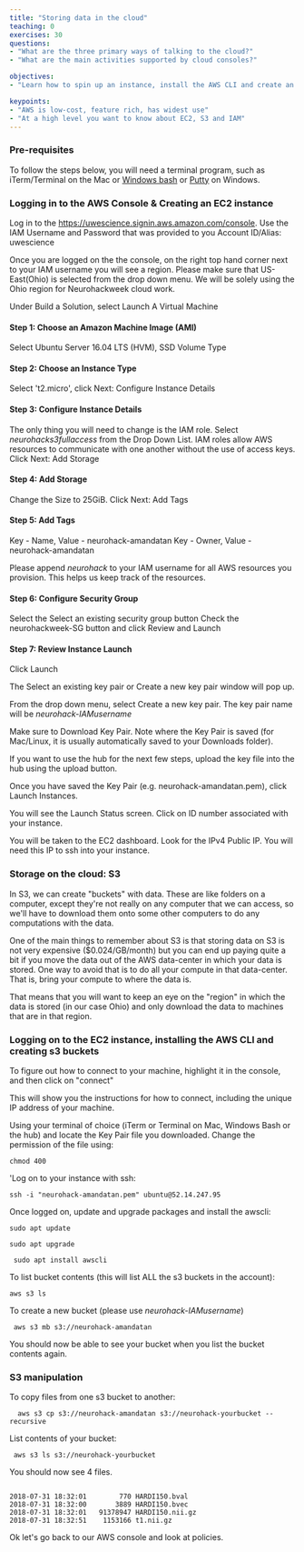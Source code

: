 ```yaml
---
title: "Storing data in the cloud"
teaching: 0
exercises: 30
questions:
- "What are the three primary ways of talking to the cloud?"
- "What are the main activities supported by cloud consoles?"

objectives:
- "Learn how to spin up an instance, install the AWS CLI and create an s3 bucket"

keypoints:
- "AWS is low-cost, feature rich, has widest use"
- "At a high level you want to know about EC2, S3 and IAM"
---
```


### Pre-requisites

To follow the steps below, you will need a terminal program, such as
iTerm/Terminal on the Mac or
[Windows bash](https://docs.microsoft.com/en-us/windows/wsl/install-win10) or
[Putty](https://www.putty.org) on Windows.

### Logging in to the AWS Console & Creating an EC2 instance

Log in to the https://uwescience.signin.aws.amazon.com/console.
Use the IAM Username and Password that was provided to you Account ID/Alias:
uwescience

Once you are logged on the the console, on the right top hand corner next
to your IAM username you will see a region.
Please make sure that US-East(Ohio) is selected from the drop down menu.
We will be solely using the Ohio region for Neurohackweek cloud work.

Under Build a Solution, select Launch A Virtual Machine

#### Step 1: Choose an Amazon Machine Image (AMI)

Select Ubuntu Server 16.04 LTS (HVM), SSD Volume Type

#### Step 2: Choose an Instance Type

Select 't2.micro', click Next: Configure Instance Details

#### Step 3: Configure Instance Details

The only thing you will need to change is the IAM role.
Select
*neurohacks3fullaccess* from the Drop Down List.
IAM roles allow AWS resources to communicate with one
another without the use of access keys.
Click Next: Add Storage

#### Step 4: Add Storage

Change the Size to 25GiB.
Click Next: Add Tags

#### Step 5: Add Tags

Key - Name, Value - neurohack-amandatan
Key - Owner, Value - neurohack-amandatan

Please append *neurohack* to your IAM username for all AWS resources you
provision.
This helps us keep track of the resources.

#### Step 6: Configure Security Group

Select the Select an existing security group button
Check the neurohackweek-SG button and click Review and Launch

#### Step 7: Review Instance Launch

Click Launch

The Select an existing key pair or Create a new key pair window will pop
up.

From the drop down menu, select Create a new key pair.
The key pair name will be *neurohack-IAMusername*

Make sure to Download Key Pair. Note where the Key Pair is saved (for
Mac/Linux, it is usually automatically saved to your Downloads folder).

If you want to use the hub for the next few steps, upload the key file
into the hub using the upload button.

Once you have saved the Key Pair (e.g. neurohack-amandatan.pem), click
Launch Instances.

You will see the Launch Status screen.
Click on ID number associated with your instance.

You will be taken to the EC2 dashboard.
Look for the IPv4 Public IP.
You will need this IP to ssh into your instance.

### Storage on the cloud: S3

In S3, we can create "buckets" with data.
These are like folders on a computer, except they're not really on
any computer that we can access, so we'll have to download them
onto some other computers to do any computations with the data.

One of the main things to remember about S3 is that storing data on S3 is
not very expensive ($0.024/GB/month) but you can end up paying quite a
bit if you move the data out of the AWS data-center in which your data is
stored.
One way to avoid that is to do all your compute in that data-center.
That is, bring your compute to where the data is.

That means that you will want to keep an eye on the "region" in which the
data is stored (in our case Ohio) and only download the data to machines
that are in that region.


### Logging on to the EC2 instance, installing the AWS CLI and creating s3 buckets

To figure out how to connect to your machine, highlight it in the
console, and then click on "connect"

This will show you the instructions for how to connect, including the unique
IP address of your machine.

Using your terminal of choice (iTerm or Terminal on Mac, Windows Bash or
the hub) and locate the Key Pair file you downloaded. Change the
permission of the file using:

`chmod 400`

'Log on to your instance with ssh:

``` ssh -i "neurohack-amandatan.pem" ubuntu@52.14.247.95 ```

Once logged on, update and upgrade packages and install the awscli:

``` sudo apt update ```

``` sudo apt upgrade ```

``` sudo apt install awscli```

To list bucket contents (this will list ALL the s3 buckets in the account):

``` aws s3 ls ```

 To create a new bucket (please use *neurohack-IAMusername*)

``` aws s3 mb s3://neurohack-amandatan```

You should now be able to see your bucket when you list the bucket
contents again.

### S3 manipulation

To copy files from one s3 bucket to another:

```  aws s3 cp s3://neurohack-amandatan s3://neurohack-yourbucket --recursive```

List contents of your bucket:

``` aws s3 ls s3://neurohack-yourbucket```

You should now see 4 files.

```

2018-07-31 18:32:01        770 HARDI150.bval
2018-07-31 18:32:00       3889 HARDI150.bvec
2018-07-31 18:32:01   91378947 HARDI150.nii.gz
2018-07-31 18:32:51    1153166 t1.nii.gz

```

Ok let's go back to our AWS console and look at policies.
